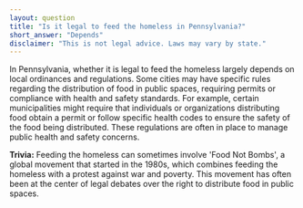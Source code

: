 ```yaml
---
layout: question
title: "Is it legal to feed the homeless in Pennsylvania?"
short_answer: "Depends"
disclaimer: "This is not legal advice. Laws may vary by state."
---
```


In Pennsylvania, whether it is legal to feed the homeless largely depends on local ordinances and regulations. Some cities may have specific rules regarding the distribution of food in public spaces, requiring permits or compliance with health and safety standards. For example, certain municipalities might require that individuals or organizations distributing food obtain a permit or follow specific health codes to ensure the safety of the food being distributed. These regulations are often in place to manage public health and safety concerns.

**Trivia:** Feeding the homeless can sometimes involve 'Food Not Bombs', a global movement that started in the 1980s, which combines feeding the homeless with a protest against war and poverty. This movement has often been at the center of legal debates over the right to distribute food in public spaces.
